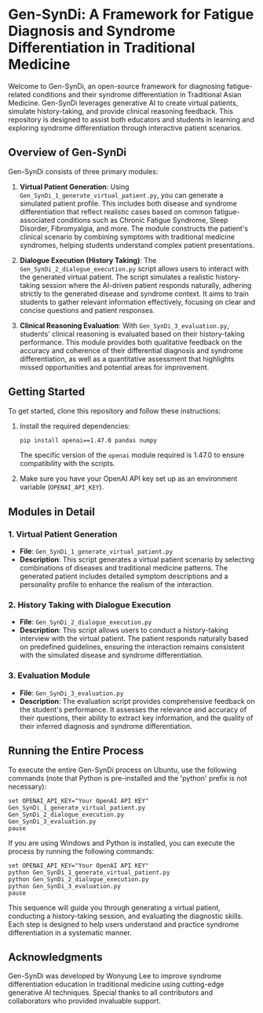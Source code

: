 # Gen-SynDi: A Framework for Fatigue Diagnosis and Syndrome Differentiation in Traditional Medicine

Welcome to Gen-SynDi, an open-source framework for diagnosing fatigue-related conditions and their syndrome differentiation in Traditional Asian Medicine. Gen-SynDi leverages generative AI to create virtual patients, simulate history-taking, and provide clinical reasoning feedback. This repository is designed to assist both educators and students in learning and exploring syndrome differentiation through interactive patient scenarios.

## Overview of Gen-SynDi

Gen-SynDi consists of three primary modules:

1. **Virtual Patient Generation**: Using `Gen_SynDi_1_generate_virtual_patient.py`, you can generate a simulated patient profile. This includes both disease and syndrome differentiation that reflect realistic cases based on common fatigue-associated conditions such as Chronic Fatigue Syndrome, Sleep Disorder, Fibromyalgia, and more. The module constructs the patient's clinical scenario by combining symptoms with traditional medicine syndromes, helping students understand complex patient presentations.

2. **Dialogue Execution (History Taking)**: The `Gen_SynDi_2_dialogue_execution.py` script allows users to interact with the generated virtual patient. The script simulates a realistic history-taking session where the AI-driven patient responds naturally, adhering strictly to the generated disease and syndrome context. It aims to train students to gather relevant information effectively, focusing on clear and concise questions and patient responses.

3. **Clinical Reasoning Evaluation**: With `Gen_SynDi_3_evaluation.py`, students' clinical reasoning is evaluated based on their history-taking performance. This module provides both qualitative feedback on the accuracy and coherence of their differential diagnosis and syndrome differentiation, as well as a quantitative assessment that highlights missed opportunities and potential areas for improvement.

## Getting Started

To get started, clone this repository and follow these instructions:

1. Install the required dependencies:
    ```bash
    pip install openai==1.47.0 pandas numpy
    ```
    The specific version of the `openai` module required is 1.47.0 to ensure compatibility with the scripts.

2. Make sure you have your OpenAI API key set up as an environment variable (`OPENAI_API_KEY`).

## Modules in Detail
### 1. Virtual Patient Generation
- **File**: `Gen_SynDi_1_generate_virtual_patient.py`
- **Description**: This script generates a virtual patient scenario by selecting combinations of diseases and traditional medicine patterns. The generated patient includes detailed symptom descriptions and a personality profile to enhance the realism of the interaction.

### 2. History Taking with Dialogue Execution
- **File**: `Gen_SynDi_2_dialogue_execution.py`
- **Description**: This script allows users to conduct a history-taking interview with the virtual patient. The patient responds naturally based on predefined guidelines, ensuring the interaction remains consistent with the simulated disease and syndrome differentiation.

### 3. Evaluation Module
- **File**: `Gen_SynDi_3_evaluation.py`
- **Description**: The evaluation script provides comprehensive feedback on the student's performance. It assesses the relevance and accuracy of their questions, their ability to extract key information, and the quality of their inferred diagnosis and syndrome differentiation.

## Running the Entire Process
To execute the entire Gen-SynDi process on Ubuntu, use the following commands (note that Python is pre-installed and the 'python' prefix is not necessary):

```
set OPENAI_API_KEY="Your OpenAI API KEY"
Gen_SynDi_1_generate_virtual_patient.py
Gen_SynDi_2_dialogue_execution.py
Gen_SynDi_3_evaluation.py
pause
```

If you are using Windows and Python is installed, you can execute the process by running the following commands:

```
set OPENAI_API_KEY="Your OpenAI API KEY"
python Gen_SynDi_1_generate_virtual_patient.py
python Gen_SynDi_2_dialogue_execution.py
python Gen_SynDi_3_evaluation.py
pause
```

This sequence will guide you through generating a virtual patient, conducting a history-taking session, and evaluating the diagnostic skills. Each step is designed to help users understand and practice syndrome differentiation in a systematic manner.

## Acknowledgments
Gen-SynDi was developed by Wonyung Lee to improve syndrome differentiation education in traditional medicine using cutting-edge generative AI techniques. Special thanks to all contributors and collaborators who provided invaluable support.
